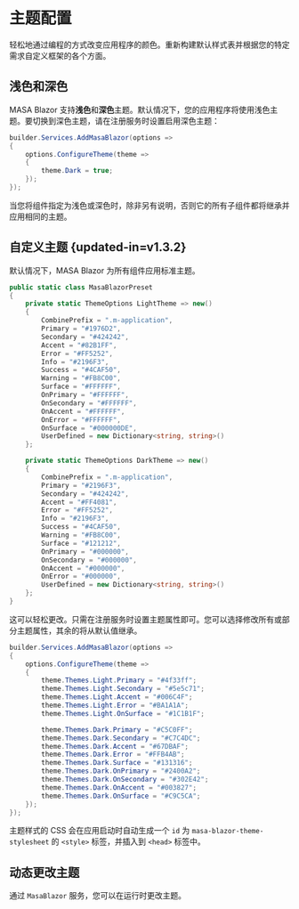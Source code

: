 # 主题配置

轻松地通过编程的方式改变应用程序的颜色。重新构建默认样式表并根据您的特定需求自定义框架的各个方面。

## 浅色和深色

MASA Blazor 支持**浅色**和**深色**主题。默认情况下，您的应用程序将使用浅色主题。要切换到深色主题，请在注册服务时设置启用深色主题：

```csharp Program.cs
builder.Services.AddMasaBlazor(options =>
{
    options.ConfigureTheme(theme =>
    {
        theme.Dark = true;
    });
});
```

当您将组件指定为浅色或深色时，除非另有说明，否则它的所有子组件都将继承并应用相同的主题。

## 自定义主题 {updated-in=v1.3.2}

默认情况下，MASA Blazor 为所有组件应用标准主题。

```csharp
public static class MasaBlazorPreset
{
    private static ThemeOptions LightTheme => new()
    {
        CombinePrefix = ".m-application",
        Primary = "#1976D2",
        Secondary = "#424242",
        Accent = "#82B1FF",
        Error = "#FF5252",
        Info = "#2196F3",
        Success = "#4CAF50",
        Warning = "#FB8C00",
        Surface = "#FFFFFF",
        OnPrimary = "#FFFFFF",
        OnSecondary = "#FFFFFF",
        OnAccent = "#FFFFFF",
        OnError = "#FFFFFF",
        OnSurface = "#000000DE",
        UserDefined = new Dictionary<string, string>()
    };

    private static ThemeOptions DarkTheme => new()
    {
        CombinePrefix = ".m-application",
        Primary = "#2196F3",
        Secondary = "#424242",
        Accent = "#FF4081",
        Error = "#FF5252",
        Info = "#2196F3",
        Success = "#4CAF50",
        Warning = "#FB8C00",
        Surface = "#121212",
        OnPrimary = "#000000",
        OnSecondary = "#000000",
        OnAccent = "#000000",
        OnError = "#000000",
        UserDefined = new Dictionary<string, string>()
    };
}
```

这可以轻松更改。只需在注册服务时设置主题属性即可。您可以选择修改所有或部分主题属性，其余的将从默认值继承。

```csharp Program.cs
builder.Services.AddMasaBlazor(options =>
{
    options.ConfigureTheme(theme =>
    {
        theme.Themes.Light.Primary = "#4f33ff";
        theme.Themes.Light.Secondary = "#5e5c71";
        theme.Themes.Light.Accent = "#006C4F";
        theme.Themes.Light.Error = "#BA1A1A";
        theme.Themes.Light.OnSurface = "#1C1B1F";

        theme.Themes.Dark.Primary = "#C5C0FF";
        theme.Themes.Dark.Secondary = "#C7C4DC";
        theme.Themes.Dark.Accent = "#67DBAF";
        theme.Themes.Dark.Error = "#FFB4AB";
        theme.Themes.Dark.Surface = "#131316";
        theme.Themes.Dark.OnPrimary = "#2400A2";
        theme.Themes.Dark.OnSecondary = "#302E42";
        theme.Themes.Dark.OnAccent = "#003827";
        theme.Themes.Dark.OnSurface = "#C9C5CA";
    });
});
```

主题样式的 CSS 会在应用启动时自动生成一个 `id` 为 `masa-blazor-theme-stylesheet` 的 `<style>` 标签，并插入到 `<head>` 标签中。

## 动态更改主题

通过 `MasaBlazor` 服务，您可以在运行时更改主题。

<masa-example file="Examples.features.theme.DynamicallyModifyTheme"></masa-example>
